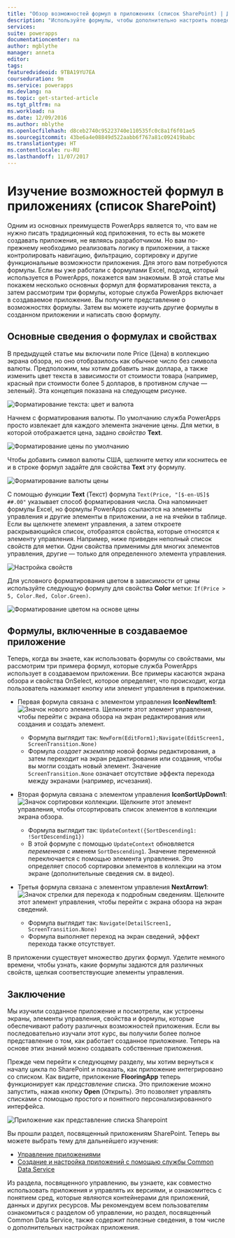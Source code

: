 ```yaml
---
title: "Обзор возможностей формул в приложениях (список SharePoint) | Документация Майкрософт"
description: "Используйте формулы, чтобы дополнительно настроить поведение приложения."
services: 
suite: powerapps
documentationcenter: na
author: mgblythe
manager: anneta
editor: 
tags: 
featuredvideoid: 9TBA19YU7EA
courseduration: 9m
ms.service: powerapps
ms.devlang: na
ms.topic: get-started-article
ms.tgt_pltfrm: na
ms.workload: na
ms.date: 12/09/2016
ms.author: mblythe
ms.openlocfilehash: d8ceb2740c95223740e110535fc0c8a1f6f01ae5
ms.sourcegitcommit: 43be6a4e08849d522aabb6f767a81c092419babc
ms.translationtype: HT
ms.contentlocale: ru-RU
ms.lasthandoff: 11/07/2017
---
```

# <a name="explore-app-formulas-sharepoint-list"></a>Изучение возможностей формул в приложениях (список SharePoint)
Одним из основных преимуществ PowerApps является то, что вам не нужно писать традиционный код приложения, то есть вы можете создавать приложения, не являясь разработчиком. Но вам по-прежнему необходимо реализовать логику в приложении, а также контролировать навигацию, фильтрацию, сортировку и другие функциональные возможности приложения. Для этого вам потребуются формулы. Если вы уже работали с формулами Excel, подход, который используется в PowerApps, покажется вам знакомым. В этой статье мы покажем несколько основных формул для форматирования текста, а затем рассмотрим три формулы, которые служба PowerApps включает в создаваемое приложение. Вы получите представление о возможностях формулы. Затем вы можете изучить другие формулы в созданном приложении и написать свою формулу.

## <a name="understanding-formulas-and-properties"></a>Основные сведения о формулах и свойствах
В предыдущей статье мы включили поле Price (Цена) в коллекцию экрана обзора, но оно отобразилось как обычное число без символа валюты. Предположим, мы хотим добавить знак доллара, а также изменить цвет текста в зависимости от стоимости товара (например, красный при стоимости более 5 долларов, в противном случае — зеленый). Эта концепция показана на следующем рисунке.

![Форматирование текста: цвет и валюта](./media/learning-spo-app-explore-formulas/text-formatting.png)

Начнем с форматирования валюты. По умолчанию служба PowerApps просто извлекает для каждого элемента значение цены. Для метки, в которой отображается цена, задано *свойство* **Text**.

![Форматирование цены по умолчанию](./media/learning-spo-app-explore-formulas/price-default.png)

Чтобы добавить символ валюты США, щелкните метку или коснитесь ее и в строке формул задайте для свойства **Text** эту формулу.

![Форматирование валюты цены](./media/learning-spo-app-explore-formulas/price-formatted.png)

С помощью *функции* **Text** (Текст) формула `Text(Price, "[$-en-US]$ ##.00"` указывает способ форматирования числа. Она напоминает формулы Excel, но формулы PowerApps ссылаются на элементы управления и другие элементы в приложении, а не на ячейки в таблице. Если вы щелкнете элемент управления, а затем откроете раскрывающийся список, отобразятся свойства, которые относятся к элементу управления. Например, ниже приведен неполный список свойств для метки. Одни свойства применимы для многих элементов управления, другие — только для определенного элемента управления.

![Настройка свойств](./media/learning-spo-app-explore-formulas/properties.png)

Для условного форматирования цветом в зависимости от цены используйте следующую формулу для свойства **Color** метки: `If(Price > 5, Color.Red, Color.Green)`.

![Форматирование цветом на основе цены](./media/learning-spo-app-explore-formulas/color-formatted.png)

## <a name="formulas-included-in-the-generated-app"></a>Формулы, включенные в создаваемое приложение
Теперь, когда вы знаете, как использовать формулы со свойствами, мы рассмотрим три примера формул, которые служба PowerApps использует в создаваемом приложении. Все примеры касаются экрана обзора и свойства OnSelect, которое определяет, что происходит, когда пользователь нажимает кнопку или элемент управления в приложении.

* Первая формула связана с элементом управления **IconNewItem1**: ![Значок нового элемента](./media/learning-spo-app-explore-formulas/icon-add-item.png). Щелкните этот элемент управления, чтобы перейти c экрана обзора на экран редактирования или создания и создать элемент. 
  
  * Формула выглядит так: `NewForm(EditForm1);Navigate(EditScreen1, ScreenTransition.None)`
  * Формула *создает экземпляр* новой формы редактирования, а затем переходит на экран редактирования или создания, чтобы вы могли создать новый элемент. Значение `ScreenTransition.None` означает отсутствие эффекта перехода между экранами (например, исчезания).
* Вторая формула связана с элементом управления **IconSortUpDown1**: ![Значок сортировки коллекции](./media/learning-spo-app-explore-formulas/icon-sort.png). Щелкните этот элемент управления, чтобы отсортировать список элементов в коллекции экрана обзора.
  
  * Формула выглядит так: `UpdateContext({SortDescending1: !SortDescending1})`
  * В этой формуле с помощью `UpdateContext` обновляется *переменная* с именем `SortDescending1`. Значение переменной переключается с помощью элемента управления. Это определяет способ сортировки элементов в коллекции на этом экране (дополнительные сведения см. в видео). 
* Третья формула связана с элементом управления **NextArrow1**: ![Значок стрелки для перехода к подробным сведениям](./media/learning-spo-app-explore-formulas/icon-arrow.png). Щелкните этот элемент управления, чтобы перейти c экрана обзора на экран сведений.
  
  * Формула выглядит так: `Navigate(DetailScreen1, ScreenTransition.None)`
  * Формула выполняет переход на экран сведений, эффект перехода также отсутствует.

В приложении существует множество других формул. Уделите немного времени, чтобы узнать, какие формулы задаются для различных свойств, щелкая соответствующие элементы управления.

## <a name="wrapping-it-all-up"></a>Заключение
Мы изучили созданное приложение и посмотрели, как устроены экраны, элементы управления, свойства и формулы, которые обеспечивают работу различных возможностей приложения. Если вы последовательно изучали этот курс, вы получили более полное представление о том, как работает созданное приложение. Теперь на основе этих знаний можно создавать собственные приложения. 

Прежде чем перейти к следующему разделу, мы хотим вернуться к началу цикла по SharePoint и показать, как приложение интегрировано со списком. Как видите, приложение **FlooringApp** теперь функционирует как *представление* списка. Это приложение можно запустить, нажав кнопку **Open** (Открыть). Это позволяет управлять списками с помощью простого и понятного персонализированного интерфейса.

![Приложение как представление списка Sharepoint](./media/learning-spo-app-explore-formulas/list-view.png)

Вы прошли раздел, посвященный приложениям SharePoint. Теперь вы можете выбрать тему для дальнейшего изучения:

* [Управление приложениями](learning-manage-share-apps.md)
* [Создание и настройка приложений с помощью службы Common Data Service](learning-case-app-generate.md)

Из раздела, посвященного управлению, вы узнаете, как совместно использовать приложения и управлять их версиями, и ознакомитесь с понятием сред, которые являются контейнерами для приложений, данных и других ресурсов. Мы рекомендуем всем пользователям ознакомиться с разделом об управлении, но раздел, посвященный Common Data Service, также содержит полезные сведения, в том числе о дополнительных настройках приложения. 

